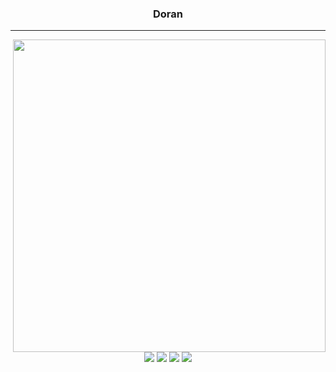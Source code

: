 <div align="center">
  
  ### Doran

  
  ---
 <img align="right" width="500" src="https://github.com/kirin2211/kirin2211/assets/52277540/47a1d283-c4ab-4823-a3d6-46b254201d12" />
  
  <img src="https://img.shields.io/badge/Javascript-F7DF1E?style=flat&logo=javascript&logoColor=black"/> <img src="https://img.shields.io/badge/React-61DAFB?style=flat&logo=React&logoColor=black"/> <img src="https://img.shields.io/badge/Typescript-3178C6?style=flat&logo=Typescript&logoColor=white"/> <img src="https://img.shields.io/badge/React Native-61DAFB?style=flat&logo=react&logoColor=white"/>

</div>
